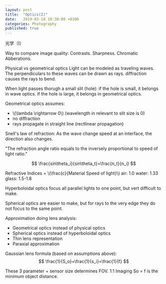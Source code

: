 ```yaml
---
layout: post
title:  "Optics(I)"
date:   2019-03-10 10:30:00 +0100
categories: Photography
published: true
---
```


<script src="https://cdnjs.cloudflare.com/ajax/libs/mathjax/2.7.0/MathJax.js?config=TeX-AMS-MML_HTMLorMML" type="text/javascript"></script>

光学（I）

Way to compare image quality:
Contrasts.
Sharpness.
Chromatic Abberations.

Physical vs geometrical optics
Light can be modeled as traveling waves.
The perpendiculars to these waves can be drawn as rays.
diffraction causes the rays to bend.

When light passes thorugh a small slit (hole):
if the hole is small, it belongs in wave optics.
if the hole is large, it belongs in geometrical optics.

Geometrical optics assumes:
- \\(\lambda \rightarrow 0\\) (wavelength in relevant to slit size is 0)
- no diffraction
- rays propagate in straight line (rectlinear propagation)

Snell's law of refraction:
As the wave change speed at an interface, the direction also changes.

"The refraction angle ratio equals to the inversely proportional to speed of light ratio."

$$
\frac{sin\theta_i}{sin\theta_t}=\frac{n_t}{n_i}
$$

Refractive Indices = \\(\frac{c}{Material Speed of light}\\)
air: 1.0
water: 1.33
glass: 1.5-1.8

Hyperboloidal optics focus all parallel lights to one point, but vert difficult
to make.

Spherical optics are easier to make, but for rays to the very edge they do not
focus to the same point.

Approximation doing lens analysis:
- Geometrical optics instead of physical optics
- Spherical optics instead of hyperboloidal optics
- Thin lens representation
- Paraxial approximation

Gaussian lens formula (based on assumptions above):
$$
\frac{1}{S_o}+\frac{1}{s_i}=\frac{1}{f}
$$

These 3 parameter + sensor size determines FOV.
1:1 Imaging
So = f is the minimum object distance.
